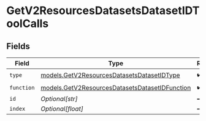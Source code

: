 # GetV2ResourcesDatasetsDatasetIDToolCalls


## Fields

| Field                                                                                                  | Type                                                                                                   | Required                                                                                               | Description                                                                                            |
| ------------------------------------------------------------------------------------------------------ | ------------------------------------------------------------------------------------------------------ | ------------------------------------------------------------------------------------------------------ | ------------------------------------------------------------------------------------------------------ |
| `type`                                                                                                 | [models.GetV2ResourcesDatasetsDatasetIDType](../models/getv2resourcesdatasetsdatasetidtype.md)         | :heavy_check_mark:                                                                                     | N/A                                                                                                    |
| `function`                                                                                             | [models.GetV2ResourcesDatasetsDatasetIDFunction](../models/getv2resourcesdatasetsdatasetidfunction.md) | :heavy_check_mark:                                                                                     | N/A                                                                                                    |
| `id`                                                                                                   | *Optional[str]*                                                                                        | :heavy_minus_sign:                                                                                     | N/A                                                                                                    |
| `index`                                                                                                | *Optional[float]*                                                                                      | :heavy_minus_sign:                                                                                     | N/A                                                                                                    |